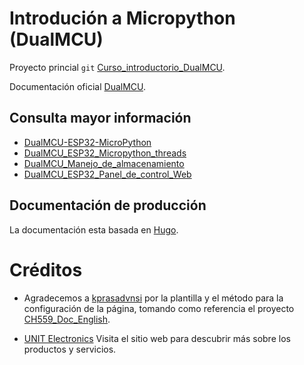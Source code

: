 # Introdución  a Micropython (DualMCU)

Proyecto princial `git`
[Curso_introductorio_DualMCU](https://unit-electronics.github.io/DualMCU_Curso_introductorio/).

Documentación oficial [DualMCU](https://github.com/UNIT-Electronics/DualMCU).



## Consulta mayor información
+ [DualMCU-ESP32-MicroPython](https://github.com/UNIT-Electronics/DualMCU-ESP32-MicroPython)
+ [DualMCU_ESP32_Micropython_threads](https://github.com/UNIT-Electronics/DualMCU_ESP32_Micropython_threads)
 + [DualMCU_Manejo_de_almacenamiento](https://github.com/UNIT-Electronics/DualMCU_Manejo_de_almacenamiento)
 + [DualMCU_ESP32_Panel_de_control_Web](https://github.com/UNIT-Electronics/DualMCU_ESP32_Panel_de_control_Web)


## Documentación de producción

La documentación esta basada en [Hugo](https://gohugo.io/).

# Créditos


+ Agradecemos a [kprasadvnsi](https://github.com/kprasadvnsi) por la plantilla y el método para la configuración de la página, tomando como referencia el proyecto [CH559_Doc_English](https://github.com/kprasadvnsi/CH559_Doc_English). 

+ [UNIT Electronics](https://uelectronics.com/) Visita el sitio web para descubrir más sobre los productos y servicios.